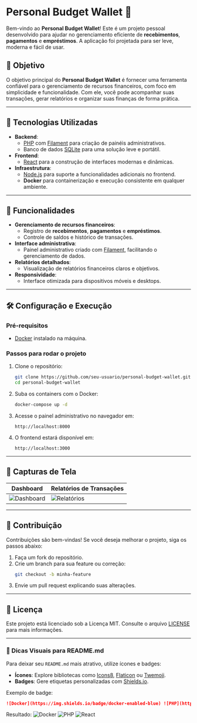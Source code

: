 # Personal Budget Wallet 💼

Bem-vindo ao **Personal Budget Wallet**! Este é um projeto pessoal desenvolvido para ajudar no gerenciamento eficiente de **recebimentos**, **pagamentos** e **empréstimos**. A aplicação foi projetada para ser leve, moderna e fácil de usar.

## 🌟 Objetivo

O objetivo principal do **Personal Budget Wallet** é fornecer uma ferramenta confiável para o gerenciamento de recursos financeiros, com foco em simplicidade e funcionalidade. Com ele, você pode acompanhar suas transações, gerar relatórios e organizar suas finanças de forma prática.

---

## 🧰 Tecnologias Utilizadas

- **Backend**:
  - [PHP](https://www.php.net/) com [Filament](https://filamentphp.com/) para criação de painéis administrativos.
  - Banco de dados [SQLite](https://www.sqlite.org/index.html) para uma solução leve e portátil.
- **Frontend**:
  - [React](https://react.dev/) para a construção de interfaces modernas e dinâmicas.
- **Infraestrutura**:
  - [Node.js](https://nodejs.org/) para suporte a funcionalidades adicionais no frontend.
  - **Docker** para containerização e execução consistente em qualquer ambiente.

---

## 🚀 Funcionalidades

- **Gerenciamento de recursos financeiros**:
  - Registro de **recebimentos**, **pagamentos** e **empréstimos**.
  - Controle de saldos e histórico de transações.
- **Interface administrativa**:
  - Painel administrativo criado com [Filament](https://filamentphp.com/), facilitando o gerenciamento de dados.
- **Relatórios detalhados**:
  - Visualização de relatórios financeiros claros e objetivos.
- **Responsividade**:
  - Interface otimizada para dispositivos móveis e desktops.

---

## 🛠️ Configuração e Execução

### Pré-requisitos

- [Docker](https://www.docker.com/) instalado na máquina.

### Passos para rodar o projeto

1. Clone o repositório:
   ```bash
   git clone https://github.com/seu-usuario/personal-budget-wallet.git
   cd personal-budget-wallet
   ```

2. Suba os containers com o Docker:
   ```bash
   docker-compose up -d
   ```

3. Acesse o painel administrativo no navegador em:
   ```
   http://localhost:8000
   ```

4. O frontend estará disponível em:
   ```
   http://localhost:3000
   ```

---

## 📸 Capturas de Tela

| **Dashboard**             | **Relatórios de Transações**  |
|---------------------------|-------------------------------|
| ![Dashboard](docs/dashboard.png) | ![Relatórios](docs/reports.png) |

---

## 🤝 Contribuição

Contribuições são bem-vindas! Se você deseja melhorar o projeto, siga os passos abaixo:

1. Faça um fork do repositório.
2. Crie um branch para sua feature ou correção:
   ```bash
   git checkout -b minha-feature
   ```
3. Envie um pull request explicando suas alterações.

---

## 📄 Licença

Este projeto está licenciado sob a Licença MIT. Consulte o arquivo [LICENSE](LICENSE) para mais informações.

---

### 🌟 Dicas Visuais para README.md

Para deixar seu `README.md` mais atrativo, utilize ícones e badges:
- **Ícones**: Explore bibliotecas como [Icons8](https://icons8.com/), [Flaticon](https://www.flaticon.com/) ou [Twemoji](https://github.com/twitter/twemoji).
- **Badges**: Gere etiquetas personalizadas com [Shields.io](https://shields.io/).

Exemplo de badge:
```markdown
![Docker](https://img.shields.io/badge/docker-enabled-blue) ![PHP](https://img.shields.io/badge/PHP-8.1%2B-blue) ![React](https://img.shields.io/badge/React-18.0%2B-blue)
```

Resultado:
![Docker](https://img.shields.io/badge/docker-enabled-blue) ![PHP](https://img.shields.io/badge/PHP-8.1%2B-blue) ![React](https://img.shields.io/badge/React-18.0%2B-blue)